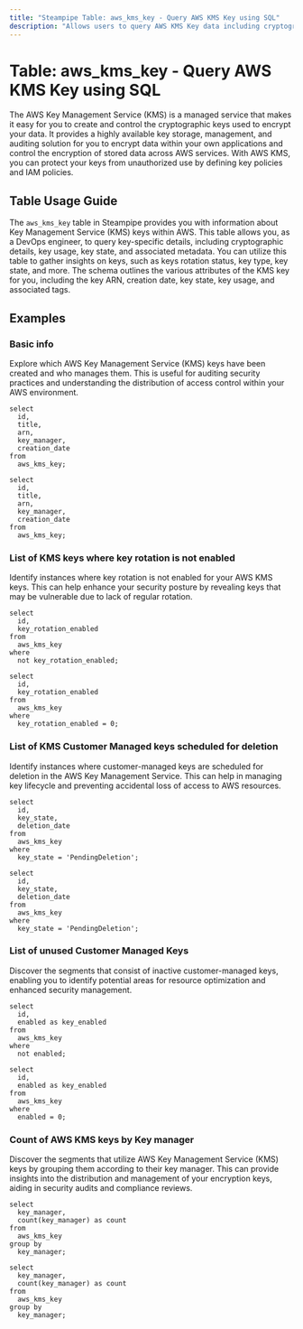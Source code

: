 ```yaml
---
title: "Steampipe Table: aws_kms_key - Query AWS KMS Key using SQL"
description: "Allows users to query AWS KMS Key data including cryptographic details, key usage, key state, and associated metadata."
---
```


# Table: aws_kms_key - Query AWS KMS Key using SQL

The AWS Key Management Service (KMS) is a managed service that makes it easy for you to create and control the cryptographic keys used to encrypt your data. It provides a highly available key storage, management, and auditing solution for you to encrypt data within your own applications and control the encryption of stored data across AWS services. With AWS KMS, you can protect your keys from unauthorized use by defining key policies and IAM policies.

## Table Usage Guide

The `aws_kms_key` table in Steampipe provides you with information about Key Management Service (KMS) keys within AWS. This table allows you, as a DevOps engineer, to query key-specific details, including cryptographic details, key usage, key state, and associated metadata. You can utilize this table to gather insights on keys, such as keys rotation status, key type, key state, and more. The schema outlines the various attributes of the KMS key for you, including the key ARN, creation date, key state, key usage, and associated tags.

## Examples

### Basic info
Explore which AWS Key Management Service (KMS) keys have been created and who manages them. This is useful for auditing security practices and understanding the distribution of access control within your AWS environment.

```sql+postgres
select
  id,
  title,
  arn,
  key_manager,
  creation_date
from
  aws_kms_key;
```

```sql+sqlite
select
  id,
  title,
  arn,
  key_manager,
  creation_date
from
  aws_kms_key;
```

### List of KMS keys where key rotation is not enabled
Identify instances where key rotation is not enabled for your AWS KMS keys. This can help enhance your security posture by revealing keys that may be vulnerable due to lack of regular rotation.

```sql+postgres
select
  id,
  key_rotation_enabled
from
  aws_kms_key
where
  not key_rotation_enabled;
```

```sql+sqlite
select
  id,
  key_rotation_enabled
from
  aws_kms_key
where
  key_rotation_enabled = 0;
```


### List of KMS Customer Managed keys scheduled for deletion
Identify instances where customer-managed keys are scheduled for deletion in the AWS Key Management Service. This can help in managing key lifecycle and preventing accidental loss of access to AWS resources.

```sql+postgres
select
  id,
  key_state,
  deletion_date
from
  aws_kms_key
where
  key_state = 'PendingDeletion';
```

```sql+sqlite
select
  id,
  key_state,
  deletion_date
from
  aws_kms_key
where
  key_state = 'PendingDeletion';
```


### List of unused Customer Managed Keys
Discover the segments that consist of inactive customer-managed keys, enabling you to identify potential areas for resource optimization and enhanced security management.

```sql+postgres
select
  id,
  enabled as key_enabled
from
  aws_kms_key
where
  not enabled;
```

```sql+sqlite
select
  id,
  enabled as key_enabled
from
  aws_kms_key
where
  enabled = 0;
```


### Count of AWS KMS keys by Key manager
Discover the segments that utilize AWS Key Management Service (KMS) keys by grouping them according to their key manager. This can provide insights into the distribution and management of your encryption keys, aiding in security audits and compliance reviews.

```sql+postgres
select
  key_manager,
  count(key_manager) as count
from
  aws_kms_key
group by
  key_manager;
```

```sql+sqlite
select
  key_manager,
  count(key_manager) as count
from
  aws_kms_key
group by
  key_manager;
```